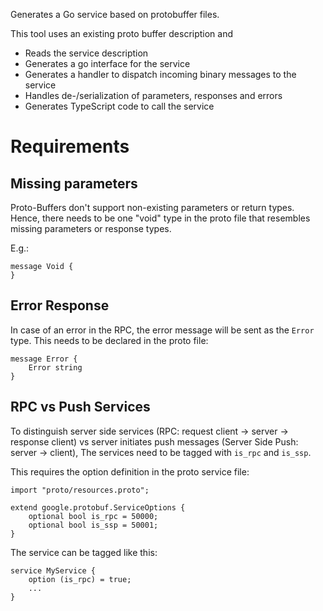 Generates a Go service based on protobuffer files.

This tool uses an existing proto buffer description and
* Reads the service description
* Generates a go interface for the service
* Generates a handler to dispatch incoming binary messages to the service
* Handles de-/serialization of parameters, responses and errors
* Generates TypeScript code to call the service

Requirements
============

Missing parameters
------------------
Proto-Buffers don't support non-existing parameters or return types.
Hence, there needs to be one "void" type in the proto file that resembles missing parameters or response types.

E.g.:
```
message Void {
}
```


Error Response
--------------
In case of an error in the RPC, the error message will be sent as the `Error` type.
This needs to be declared in the proto file:

```
message Error {
    Error string
}
```


RPC vs Push Services
--------------------
To distinguish server side services (RPC: request client -> server -> response client) 
vs server initiates push messages (Server Side Push: server -> client),
The services need to be tagged with `is_rpc` and `is_ssp`.

This requires the option definition in the proto service file:

```
import "proto/resources.proto";

extend google.protobuf.ServiceOptions {
    optional bool is_rpc = 50000;
    optional bool is_ssp = 50001;
}
```

The service can be tagged like this:
```
service MyService {
    option (is_rpc) = true;
    ...
}
```
